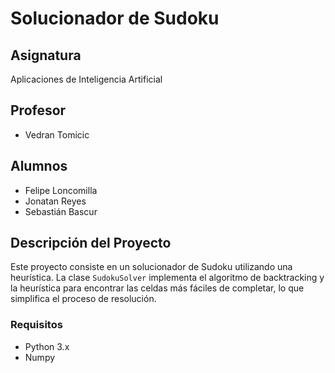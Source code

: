 # Solucionador de Sudoku

## Asignatura

Aplicaciones de Inteligencia Artificial

## Profesor

- Vedran Tomicic

## Alumnos

- Felipe Loncomilla
- Jonatan Reyes
- Sebastián Bascur

## Descripción del Proyecto

Este proyecto consiste en un solucionador de Sudoku utilizando una heurística. La clase `SudokuSolver` implementa el algoritmo de backtracking y la heurística para encontrar las celdas más fáciles de completar, lo que simplifica el proceso de resolución.

### Requisitos

- Python 3.x
- Numpy
